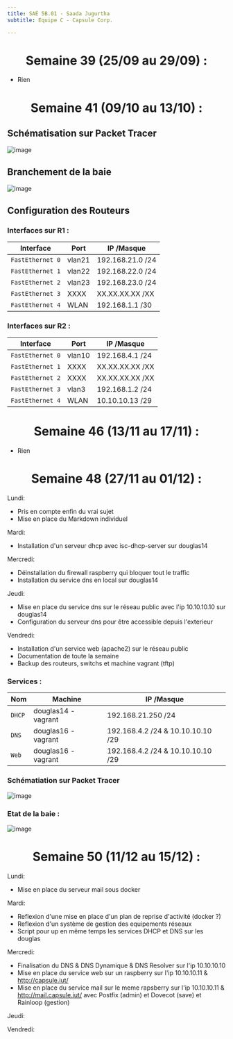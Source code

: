 ```yaml
---
title: SAÉ 5B.01 - Saada Jugurtha
subtitle: Equipe C - Capsule Corp.

---
```


# <center>Semaine 39 (25/09 au 29/09) :</center>

- Rien 

# <center>Semaine 41 (09/10 au 13/10) :</center>

## Schématisation sur Packet Tracer

![image](https://cdn.discordapp.com/attachments/687337171434078244/1178678328044044339/image.png)

## Branchement de la baie

![image](https://cdn.discordapp.com/attachments/687337171434078244/1178677424200896643/IMG_9037.JPG)

## Configuration des Routeurs

### Interfaces sur R1 :
| **Interface**  | **Port**  | **IP /Masque** |
|----------------|-------------|----------------|
| `FastEthernet 0`   | vlan21 | 192.168.21.0 /24   |
| `FastEthernet 1`   | vlan22 | 192.168.22.0 /24   |
| `FastEthernet 2`   | vlan23 | 192.168.23.0 /24   |
| `FastEthernet 3`   | XXXX | XX.XX.XX.XX /XX   |
| `FastEthernet 4`   | WLAN | 192.168.1.1    /30   |

### Interfaces sur R2 :
| **Interface**  | **Port**  | **IP /Masque** |
|----------------|-------------|----------------|
| `FastEthernet 0`   | vlan10  | 192.168.4.1 /24   |
| `FastEthernet 1`   | XXXX | XX.XX.XX.XX /XX   |
| `FastEthernet 2`   | XXXX | XX.XX.XX.XX /XX   |
| `FastEthernet 3`   | vlan3 | 192.168.1.2 /24   |
| `FastEthernet 4`   | WLAN | 10.10.10.13 /29 |

# <center>Semaine 46 (13/11 au 17/11) :</center>

- Rien 

# <center>Semaine 48 (27/11 au 01/12) :</center>

Lundi:
- Pris en compte enfin du vrai sujet
- Mise en place du Markdown individuel

Mardi:
- Installation d'un serveur dhcp avec isc-dhcp-server sur douglas14

Mercredi:
- Déinstallation du firewall raspberry qui bloquer tout le traffic
- Installation du service dns en local sur douglas14

Jeudi:
- Mise en place du service dns sur le réseau public avec l'ip 10.10.10.10 sur douglas14
- Configuration du serveur dns pour être accessible depuis l'exterieur

Vendredi: 
- Installation d'un service web (apache2) sur le réseau public
- Documentation de toute la semaine
- Backup des routeurs, switchs et machine vagrant (tftp)

### Services :
| **Nom**  | **Machine**  | **IP /Masque** |
|----------------|-------------|----------------|
| `DHCP`   | douglas14 - vagrant  | 192.168.21.250 /24   |
| `DNS`   | douglas16 - vagrant | 192.168.4.2 /24 & 10.10.10.10 /29   |
| `Web`   | douglas16 - vagrant | 192.168.4.2 /24 & 10.10.10.10 /29   |

### Schématiation sur Packet Tracer
![image](https://cdn.discordapp.com/attachments/687337171434078244/1180099311028142140/Capture_decran_2023-12-01_a_11.51.53.png?ex=657c3020&is=6569bb20&hm=535173918b8d67cb489b3b51b2c34d819f04a839a94bd9628a7913126ef07dcc&)

### Etat de la baie :
![image](https://cdn.discordapp.com/attachments/687337171434078244/1180096671867224225/IMG_9139.jpg?ex=657c2dab&is=6569b8ab&hm=67a835fd2d859145a21db3f46c9a93cef09cdda5cb2a8c7829676f75e36b51b1&)

# <center>Semaine 50 (11/12 au 15/12) :</center>


Lundi:
- Mise en place du serveur mail sous docker

Mardi:
- Reflexion d'une mise en place d'un plan de reprise d'activité (docker ?)
- Reflexion d'un système de gestion des equipements réseaux
- Script pour up en même temps les services DHCP et DNS sur les douglas

Mercredi:
- Finalisation du DNS & DNS Dynamique & DNS Resolver sur l'ip 10.10.10.10
- Mise en place du service web sur un raspberry sur l'ip 10.10.10.11 & http://capsule.iut/
- Mise en place du service mail sur le meme rapsberry sur l'ip 10.10.10.11 & http://mail.capsule.iut/ avec Postfix (admin) et Dovecot (save) et Rainloop (gestion)

Jeudi:

Vendredi: 


